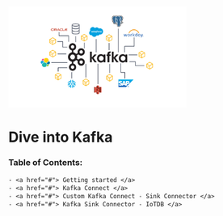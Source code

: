 <img src="./assets/kafka.png" alt="Apache Kafka" width="70%">

# Dive into Kafka

### Table of Contents:
    - <a href="#"> Getting started </a>
    - <a href="#"> Kafka Connect </a>
    - <a href="#"> Custom Kafka Connect - Sink Connector </a>
    - <a href="#"> Kafka Sink Connector - IoTDB </a>